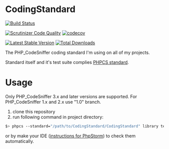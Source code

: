 # CodingStandard
[![Build Status](https://travis-ci.org/aik099/CodingStandard.png?branch=master)](https://travis-ci.org/aik099/CodingStandard)

[![Scrutinizer Code Quality](https://scrutinizer-ci.com/g/aik099/CodingStandard/badges/quality-score.png?s=dfdd7644537b5c57bfc551a640d91e645fcff979)](https://scrutinizer-ci.com/g/aik099/CodingStandard/)
[![codecov](https://codecov.io/gh/aik099/CodingStandard/branch/master/graph/badge.svg)](https://codecov.io/gh/aik099/CodingStandard)

[![Latest Stable Version](https://poser.pugx.org/aik099/coding-standard/v/stable.png)](https://packagist.org/packages/aik099/coding-standard)
[![Total Downloads](https://poser.pugx.org/aik099/coding-standard/downloads.png)](https://packagist.org/packages/aik099/coding-standard)

The PHP_CodeSniffer coding standard I'm using on all of my projects.

Standard itself and it's test suite complies [PHPCS standard](https://github.com/squizlabs/PHP_CodeSniffer/tree/master/CodeSniffer/Standards/PHPCS).

# Usage
Only PHP_CodeSniffer 3.x and later versions are supported. For PHP_CodeSniffer 1.x and 2.x use "1.0" branch.

1. clone this repository
2. run following command in project directory:
```bash
$> phpcs --standard="/path/to/CodingStandard/CodingStandard" library tests
```
or by make your IDE ([instructions for PhpStorm](http://www.jetbrains.com/phpstorm/webhelp/using-php-code-sniffer-tool.html)) to check them automatically.

